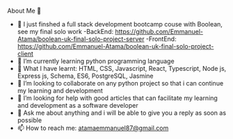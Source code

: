 About Me 👋

- 🔭 I just finshed a full stack development bootcamp couse with Boolean, see my final solo work 
  -BackEnd: https://github.com/Emmanuel-Atama/boolean-uk-final-solo-project-server
  -FrontEnd: https://github.com/Emmanuel-Atama/boolean-uk-final-solo-project-client
- 🌱 I’m currently learning python programming language
- 🍓 What I have learnt: HTML, CSS, Javascript, React, Typescript, Node js, Express js, Schema, ES6, PostgreSQL, Jasmine
- 👯 I’m looking to collaborate on any python project so that i can continue my learning and development
- 🤔 I’m looking for help with good articles that can facilitate my learning and development as a software developer
- 💬 Ask me about anything and i will be able to give you a reply as soon as possible
- 📫 How to reach me: atamaemmanuel87@gmail.com


